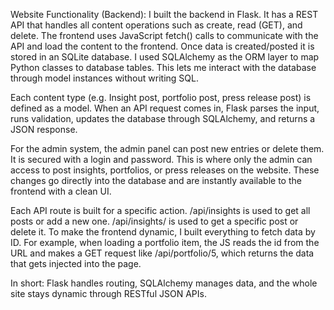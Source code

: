 Website Functionality (Backend):
I built the backend in Flask. It has a REST API that handles all content operations such as create, read (GET), and delete. The frontend uses JavaScript fetch() calls to communicate 
with the API and load the content to the frontend. Once data is created/posted it is stored in an SQLite database. I used SQLAlchemy as the ORM layer to map Python classes to database 
tables. This lets me interact with the database through model instances without writing SQL. 

Each content type (e.g. Insight post, portfolio post, press release post) is defined as a model. When an API request comes in, 
Flask parses the input, runs validation, updates the database through SQLAlchemy, and returns a JSON response.

For the admin system, the admin panel can post new entries or delete them. It is secured with a login and password. This is where only the admin can access to post insights, 
portfolios, or press releases on the website. These changes go directly into the database and are instantly available to the frontend with a clean UI.

Each API route is built for a specific action. /api/insights is used to get all posts or add a new one. /api/insights/<id> is used to get a specific post or delete it.
To make the frontend dynamic, I built everything to fetch data by ID. For example, when loading a portfolio item, the JS reads the id from the URL and makes a 
GET request like /api/portfolio/5, which returns the data that gets injected into the page.

In short: Flask handles routing, SQLAlchemy manages data, and the whole site stays dynamic through RESTful JSON APIs.
